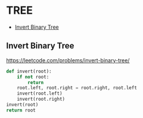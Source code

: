 # TREE

+ [Invert Binary Tree](#invert-binary-tree)
<!---->
## Invert Binary Tree

https://leetcode.com/problems/invert-binary-tree/

```python
def invert(root):
    if not root:
        return
    root.left, root.right = root.right, root.left
    invert(root.left)
    invert(root.right)
invert(root)
return root
```

